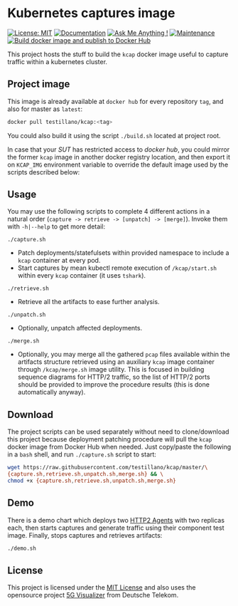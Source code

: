# Kubernetes captures image

[![License: MIT](https://img.shields.io/badge/License-MIT-yellow.svg)](https://opensource.org/licenses/MIT)
[![Documentation](https://codedocs.xyz/testillano/kcap.svg)](https://codedocs.xyz/testillano/kcap/index.html)
[![Ask Me Anything !](https://img.shields.io/badge/Ask%20me-anything-1abc9c.svg)](https://github.com/testillano)
[![Maintenance](https://img.shields.io/badge/Maintained%3F-yes-green.svg)](https://github.com/testillano/kcap/graphs/commit-activity)
[![Build docker image and publish to Docker Hub](https://github.com/testillano/kcap/actions/workflows/docker-publish.yml/badge.svg)](https://github.com/testillano/kcap/actions/workflows/docker-publish.yml)

This project hosts the stuff to build the `kcap` docker image useful to capture traffic within a kubernetes cluster.

## Project image

This image is already available at `docker hub` for every repository `tag`, and also for master as `latest`:

```bash
docker pull testillano/kcap:<tag>
```

You could also build it using the script `./build.sh` located at project root.

In case that your *SUT* has restricted access to *docker hub*, you could mirror the former `kcap` image in another docker registry location, and then export it on `KCAP_IMG` environment variable to override the default image used by the scripts described below:

## Usage

You may use the following scripts to complete 4 different actions in a natural order (`capture -> retrieve -> [unpatch] -> [merge]`). Invoke them with `-h|--help` to get more detail:

`./capture.sh`

* Patch deployments/statefulsets within provided namespace to include a `kcap` container at every pod.
* Start captures by mean kubectl remote execution of `/kcap/start.sh` within every `kcap` container (it uses `tshark`).

`./retrieve.sh`

* Retrieve all the artifacts to ease further analysis.

`./unpatch.sh`

* Optionally, unpatch affected deployments.

`./merge.sh`

* Optionally, you may merge all the gathered `pcap` files available within the artifacts structure retrieved using an auxiliary `kcap` image container through `/kcap/merge.sh` image utility. This is focused in building sequence diagrams for HTTP/2 traffic, so the list of HTTP/2 ports should be provided to improve the procedure results (this is done automatically anyway).

## Download

The project scripts can be used separately without need to clone/download this project because deployment patching procedure will pull the `kcap` docker image from Docker Hub when needed. Just copy/paste the following in a `bash` shell, and run `./capture.sh` script to start:

```bash
wget https://raw.githubusercontent.com/testillano/kcap/master/\
{capture.sh,retrieve.sh,unpatch.sh,merge.sh} && \
chmod +x {capture.sh,retrieve.sh,unpatch.sh,merge.sh}
```

## Demo

There is a demo chart which deploys two [HTTP2 Agents](https://github.com/testillano/h2agent) with two replicas each, then starts captures and generate traffic using their component test image. Finally, stops captures and retrieves artifacts:

```bash
./demo.sh
```

## License

This project is licensed under the [MIT License](http://opensource.org/licenses/MIT) and also uses the opensource project [5G Visualizer](https://github.com/telekom/5g-trace-visualizer/blob/master/LICENSE) from Deutsche Telekom.

